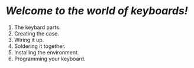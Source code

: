 # _Welcome to the world of keyboards!_

1. The keybard parts.
2. Creating the case.
3. Wiring it up.
4. Soldering it together.
5. Installing the environment.
6. Programming your keyboard.
